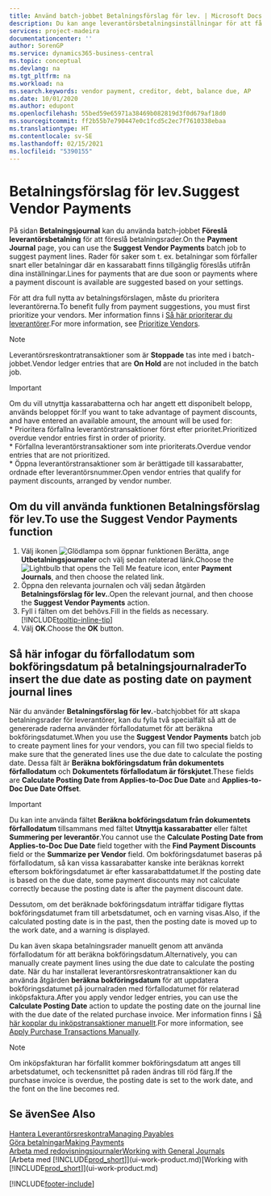 ```yaml
---
title: Använd batch-jobbet Betalningsförslag för lev. | Microsoft Docs
description: Du kan ange leverantörsbetalningsinställningar för att få förslag till betalningar som förfaller snart eller där en rabatt kan erhållas.
services: project-madeira
documentationcenter: ''
author: SorenGP
ms.service: dynamics365-business-central
ms.topic: conceptual
ms.devlang: na
ms.tgt_pltfrm: na
ms.workload: na
ms.search.keywords: vendor payment, creditor, debt, balance due, AP
ms.date: 10/01/2020
ms.author: edupont
ms.openlocfilehash: 55bed59e65971a38469b082819d3f0d679af18d0
ms.sourcegitcommit: ff2b55b7e790447e0c1fcd5c2ec7f7610338ebaa
ms.translationtype: HT
ms.contentlocale: sv-SE
ms.lasthandoff: 02/15/2021
ms.locfileid: "5390155"
---
```

# <a name="suggest-vendor-payments"></a><span data-ttu-id="4abfa-103">Betalningsförslag för lev.</span><span class="sxs-lookup"><span data-stu-id="4abfa-103">Suggest Vendor Payments</span></span>
<span data-ttu-id="4abfa-104">På sidan **Betalningsjournal** kan du använda batch-jobbet **Föreslå leverantörsbetalning** för att föreslå betalningsrader.</span><span class="sxs-lookup"><span data-stu-id="4abfa-104">On the **Payment Journal** page, you can use the **Suggest Vendor Payments** batch job to suggest payment lines.</span></span> <span data-ttu-id="4abfa-105">Rader för saker som t. ex. betalningar som förfaller snart eller betalningar där en kassarabatt finns tillgänglig föreslås utifrån dina inställningar.</span><span class="sxs-lookup"><span data-stu-id="4abfa-105">Lines for payments that are due soon or payments where a payment discount is available are suggested based on your settings.</span></span>

<span data-ttu-id="4abfa-106">För att dra full nytta av betalningsförslagen, måste du prioritera leverantörerna.</span><span class="sxs-lookup"><span data-stu-id="4abfa-106">To benefit fully from payment suggestions, you must first prioritize your vendors.</span></span> <span data-ttu-id="4abfa-107">Mer information finns i [Så här prioriterar du leverantörer](purchasing-how-prioritize-vendors.md).</span><span class="sxs-lookup"><span data-stu-id="4abfa-107">For more information, see [Prioritize Vendors](purchasing-how-prioritize-vendors.md).</span></span>  

> [!NOTE]  
> <span data-ttu-id="4abfa-108">Leverantörsreskontratransaktioner som är **Stoppade** tas inte med i batch-jobbet.</span><span class="sxs-lookup"><span data-stu-id="4abfa-108">Vendor ledger entries that are **On Hold** are not included in the batch job.</span></span>  

> [!IMPORTANT]  
>   <span data-ttu-id="4abfa-109">Om du vill utnyttja kassarabatterna och har angett ett disponibelt belopp, används beloppet för:</span><span class="sxs-lookup"><span data-stu-id="4abfa-109">If you want to take advantage of payment discounts, and have entered an available amount, the amount will be used for:</span></span>  
    * <span data-ttu-id="4abfa-110">Prioritera förfallna leverantörstransaktioner först efter prioritet.</span><span class="sxs-lookup"><span data-stu-id="4abfa-110">Prioritized overdue vendor entries first in order of priority.</span></span>   
    * <span data-ttu-id="4abfa-111">Förfallna leverantörstransaktioner som inte prioriterats.</span><span class="sxs-lookup"><span data-stu-id="4abfa-111">Overdue vendor entries that are not prioritized.</span></span>  
    * <span data-ttu-id="4abfa-112">Öppna leverantörstransaktioner som är berättigade till kassarabatter, ordnade efter leverantörsnummer.</span><span class="sxs-lookup"><span data-stu-id="4abfa-112">Open vendor entries that qualify for payment discounts, arranged by vendor number.</span></span>  

## <a name="to-use-the-suggest-vendor-payments-function"></a><span data-ttu-id="4abfa-113">Om du vill använda funktionen Betalningsförslag för lev.</span><span class="sxs-lookup"><span data-stu-id="4abfa-113">To use the Suggest Vendor Payments function</span></span>
1. <span data-ttu-id="4abfa-114">Välj ikonen ![Glödlampa som öppnar funktionen Berätta](media/ui-search/search_small.png "Berätta vad du vill göra"), ange **Utbetalningsjournaler** och välj sedan relaterad länk.</span><span class="sxs-lookup"><span data-stu-id="4abfa-114">Choose the ![Lightbulb that opens the Tell Me feature](media/ui-search/search_small.png "Tell me what you want to do") icon, enter **Payment Journals**, and then choose the related link.</span></span>  
2. <span data-ttu-id="4abfa-115">Öppna den relevanta journalen och välj sedan åtgärden **Betalningsförslag för lev.**.</span><span class="sxs-lookup"><span data-stu-id="4abfa-115">Open the relevant journal, and then choose the **Suggest Vendor Payments** action.</span></span>  
3. <span data-ttu-id="4abfa-116">Fyll i fälten om det behövs.</span><span class="sxs-lookup"><span data-stu-id="4abfa-116">Fill in the fields as necessary.</span></span> [!INCLUDE[tooltip-inline-tip](includes/tooltip-inline-tip_md.md)]  
4. <span data-ttu-id="4abfa-117">Välj **OK**.</span><span class="sxs-lookup"><span data-stu-id="4abfa-117">Choose the **OK** button.</span></span>  

## <a name="to-insert-the-due-date-as-posting-date-on-payment-journal-lines"></a><span data-ttu-id="4abfa-118">Så här infogar du förfallodatum som bokföringsdatum på betalningsjournalrader</span><span class="sxs-lookup"><span data-stu-id="4abfa-118">To insert the due date as posting date on payment journal lines</span></span>
<span data-ttu-id="4abfa-119">När du använder **Betalningsförslag för lev.**-batchjobbet för att skapa betalningsrader för leverantörer, kan du fylla två specialfält så att de genererade raderna använder förfallodatumet för att beräkna bokföringsdatumet.</span><span class="sxs-lookup"><span data-stu-id="4abfa-119">When you use the **Suggest Vendor Payments** batch job to create payment lines for your vendors, you can fill two special fields to make sure that the generated lines use the due date to calculate the posting date.</span></span> <span data-ttu-id="4abfa-120">Dessa fält är **Beräkna bokföringsdatum från dokumentets förfallodatum** och **Dokumentets förfallodatum är förskjutet**.</span><span class="sxs-lookup"><span data-stu-id="4abfa-120">These fields are **Calculate Posting Date from Applies-to-Doc Due Date** and **Applies-to-Doc Due Date Offset**.</span></span>  

> [!IMPORTANT]  
>   <span data-ttu-id="4abfa-121">Du kan inte använda fältet **Beräkna bokföringsdatum från dokumentets förfallodatum** tillsammans med fältet **Utnyttja kassarabatter** eller fältet **Summering per leverantör**.</span><span class="sxs-lookup"><span data-stu-id="4abfa-121">You cannot use the **Calculate Posting Date from Applies-to-Doc Due Date** field together with the **Find Payment Discounts** field or the **Summarize per Vendor** field.</span></span> <span data-ttu-id="4abfa-122">Om bokföringsdatumet baseras på förfallodatum, så kan vissa kassarabatter kanske inte beräknas korrekt eftersom bokföringsdatumet är efter kassarabattdatumet.</span><span class="sxs-lookup"><span data-stu-id="4abfa-122">If the posting date is based on the due date, some payment discounts may not calculate correctly because the posting date is after the payment discount date.</span></span>  

<span data-ttu-id="4abfa-123">Dessutom, om det beräknade bokföringsdatum inträffar tidigare flyttas bokföringsdatumet fram till arbetsdatumet, och en varning visas.</span><span class="sxs-lookup"><span data-stu-id="4abfa-123">Also, if the calculated posting date is in the past, then the posting date is moved up to the work date, and a warning is displayed.</span></span>  

<span data-ttu-id="4abfa-124">Du kan även skapa betalningsrader manuellt genom att använda förfallodatum för att beräkna bokföringsdatum.</span><span class="sxs-lookup"><span data-stu-id="4abfa-124">Alternatively, you can manually create payment lines using the due date to calculate the posting date.</span></span> <span data-ttu-id="4abfa-125">När du har installerat leverantörsreskontratransaktioner kan du använda åtgärden **beräkna bokföringsdatum** för att uppdatera bokföringsdatumet på journalraden med förfallodatumet för relaterad inköpsfaktura.</span><span class="sxs-lookup"><span data-stu-id="4abfa-125">After you apply vendor ledger entries, you can use the **Calculate Posting Date** action to update the posting date on the journal line with the due date of the related purchase invoice.</span></span> <span data-ttu-id="4abfa-126">Mer information finns i [Så här kopplar du inköpstransaktioner manuellt](payables-how-apply-purchase-transactions-manually.md).</span><span class="sxs-lookup"><span data-stu-id="4abfa-126">For more information, see [Apply Purchase Transactions Manually](payables-how-apply-purchase-transactions-manually.md).</span></span>  

> [!NOTE]  
>   <span data-ttu-id="4abfa-127">Om inköpsfakturan har förfallit kommer bokföringsdatum att anges till arbetsdatumet, och teckensnittet på raden ändras till röd färg.</span><span class="sxs-lookup"><span data-stu-id="4abfa-127">If the purchase invoice is overdue, the posting date is set to the work date, and the font on the line becomes red.</span></span>  

## <a name="see-also"></a><span data-ttu-id="4abfa-128">Se även</span><span class="sxs-lookup"><span data-stu-id="4abfa-128">See Also</span></span>
[<span data-ttu-id="4abfa-129">Hantera Leverantörsreskontra</span><span class="sxs-lookup"><span data-stu-id="4abfa-129">Managing Payables</span></span>](payables-manage-payables.md)  
[<span data-ttu-id="4abfa-130">Göra betalningar</span><span class="sxs-lookup"><span data-stu-id="4abfa-130">Making Payments</span></span>](payables-make-payments.md)  
[<span data-ttu-id="4abfa-131">Arbeta med redovisningsjournaler</span><span class="sxs-lookup"><span data-stu-id="4abfa-131">Working with General Journals</span></span>](ui-work-general-journals.md)  
<span data-ttu-id="4abfa-132">[Arbeta med [!INCLUDE[prod_short](includes/prod_short.md)]](ui-work-product.md)</span><span class="sxs-lookup"><span data-stu-id="4abfa-132">[Working with [!INCLUDE[prod_short](includes/prod_short.md)]](ui-work-product.md)</span></span>  


[!INCLUDE[footer-include](includes/footer-banner.md)]